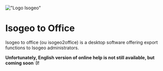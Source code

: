 !["Logo Isogeo"](http://www.isogeo.com/images/logo.png)

# Isogeo to Office

Isogeo to office \(ou isogeo2office\) is a desktop software offering export functions to Isogeo administrators.

**Unfortunately, English version of online help is not still available, but coming soon :)!**

